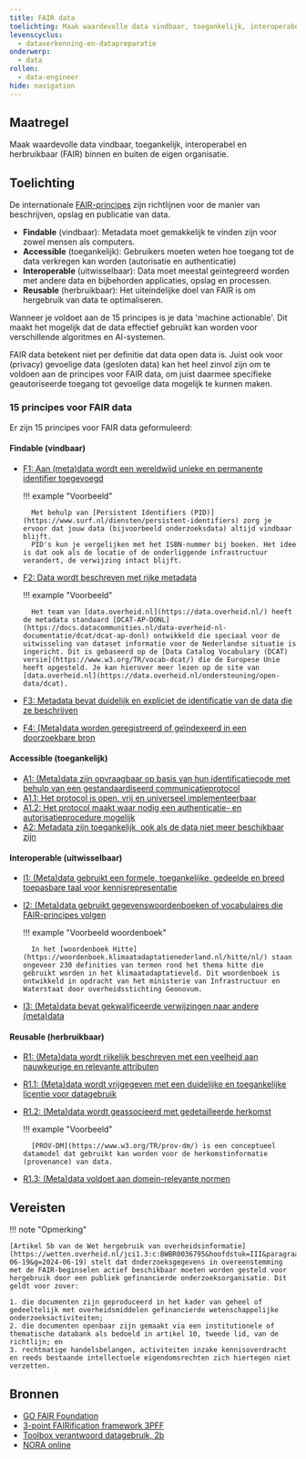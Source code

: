 ```yaml
---
title: FAIR data
toelichting: Maak waardevolle data vindbaar, toegankelijk, interoperabel en herbruikbaar (FAIR) binnen en buiten de eigen organisatie.
levenscyclus:
  - dataverkenning-en-datapreparatie
onderwerp:
  - data
rollen:
  - data-engineer
hide: navigation
---
```


<!-- tags -->

## Maatregel

Maak waardevolle data vindbaar, toegankelijk, interoperabel en herbruikbaar (FAIR) binnen en buiten de eigen organisatie.

## Toelichting

De internationale [FAIR-principes](https://www.gofair.foundation/) zijn richtlijnen voor de manier van beschrijven, opslag en publicatie van data. 

- **Findable** (vindbaar): Metadata moet gemakkelijk te vinden zijn voor zowel mensen als computers.
- **Accessible** (toegankelijk): Gebruikers moeten weten hoe toegang tot de data verkregen kan worden (autorisatie en authenticatie)
- **Interoperable** (uitwisselbaar): Data moet meestal geïntegreerd worden met andere data en bijbehorden applicaties, opslag en processen.
- **Reusable** (herbruikbaar): Het uiteindelijke doel van FAIR is om hergebruik van data te optimaliseren.

Wanneer je voldoet aan de 15 principes is je data 'machine actionable'. Dit maakt het mogelijk dat de data effectief gebruikt kan worden voor verschillende algoritmes en AI-systemen.

FAIR data betekent niet per definitie dat data open data is. Juist ook voor (privacy) gevoelige data (gesloten data) kan het heel zinvol zijn om te voldoen aan de principes voor FAIR data, om juist daarmee specifieke geautoriseerde toegang tot gevoelige data mogelijk te kunnen maken.

### 15 principes voor FAIR data

Er zijn 15 principes voor FAIR data geformuleerd:

#### Findable (vindbaar)
- [F1: Aan (meta)data wordt een wereldwijd unieke en permanente identifier toegevoegd](https://www.gofair.foundation/f1)

    !!! example "Voorbeeld"

        Met behulp van [Persistent Identifiers (PID)](https://www.surf.nl/diensten/persistent-identifiers) zorg je ervoor dat jouw data (bijvoorbeeld onderzoeksdata) altijd vindbaar blijft. 
        PID's kun je vergelijken met het ISBN-nummer bij boeken. Het idee is dat ook als de locatie of de onderliggende infrastructuur verandert, de verwijzing intact blijft. 

- [F2: Data wordt beschreven met rijke metadata](https://www.gofair.foundation/f2)

    !!! example "Voorbeeld"

        Het team van [data.overheid.nl](https://data.overheid.nl/) heeft de metadata standaard [DCAT-AP-DONL](https://docs.datacommunities.nl/data-overheid-nl-documentatie/dcat/dcat-ap-donl) ontwikkeld die speciaal voor de uitwisseling van dataset informatie voor de Nederlandse situatie is ingericht. Dit is gebaseerd op de [Data Catalog Vocabulary (DCAT) versie](https://www.w3.org/TR/vocab-dcat/) die de Europese Unie heeft opgesteld. Je kan hierover meer lezen op de site van [data.overheid.nl](https://data.overheid.nl/ondersteuning/open-data/dcat).

- [F3: Metadata bevat duidelijk en expliciet de identificatie van de data die ze beschrijven](https://www.gofair.foundation/f3)
- [F4: (Meta)data worden geregistreerd of geïndexeerd in een doorzoekbare bron](https://www.gofair.foundation/f4) 

#### Accessible (toegankelijk)
- [A1: (Meta)data zijn opvraagbaar op basis van hun identificatiecode met behulp van een gestandaardiseerd communicatieprotocol](https://www.gofair.foundation/a1) 
- [A1.1: Het protocol is open, vrij en universeel implementeerbaar](https://www.gofair.foundation/a1-1) 
- [A1.2: Het protocol maakt waar nodig een authenticatie- en autorisatieprocedure mogelijk](https://www.gofair.foundation/a1-2) 
- [A2: Metadata zijn toegankelijk, ook als de data niet meer beschikbaar zijn](https://www.gofair.foundation/a2) 

#### Interoperable (uitwisselbaar)
- [I1: (Meta)data gebruikt een formele, toegankelijke, gedeelde en breed toepasbare taal voor kennisrepresentatie](https://www.gofair.foundation/i1) 
- [I2: (Meta)data gebruikt gegevenswoordenboeken of vocabulaires die FAIR-principes volgen](https://www.gofair.foundation/i2) 

    !!! example "Voorbeeld woordenboek"

        In het [woordenboek Hitte](https://woordenboek.klimaatadaptatienederland.nl/hitte/nl/) staan ongeveer 230 definities van termen rond het thema hitte die gebruikt worden in het klimaatadaptatieveld. Dit woordenboek is ontwikkeld in opdracht van het ministerie van Infrastructuur en Waterstaat door overheidsstichting Geonovum.

- [I3: (Meta)data bevat gekwalificeerde verwijzingen naar andere (meta)data](https://www.gofair.foundation/i3) 

#### Reusable (herbruikbaar)
- [R1: (Meta)data wordt rijkelijk beschreven met een veelheid aan nauwkeurige en relevante attributen](https://www.gofair.foundation/r1) 
- [R1.1: (Meta)data wordt vrijgegeven met een duidelijke en toegankelijke licentie voor datagebruik](https://www.gofair.foundation/r1-1) 
- [R1.2: (Meta)data wordt geassocieerd met gedetailleerde herkomst](https://www.gofair.foundation/r1-1) 

    !!! example "Voorbeeld"

        [PROV-DM](https://www.w3.org/TR/prov-dm/) is een conceptueel datamodel dat gebruikt kan worden voor de herkomstinformatie (provenance) van data. 
        
- [R1.3: (Meta)data voldoet aan domein-relevante normen](https://www.gofair.foundation/r1-3) 

## Vereisten

<!-- list_vereisten_on_maatregelen_page -->

!!! note "Opmerking"

    [Artikel 5b van de Wet hergebruik van overheidsinformatie](https://wetten.overheid.nl/jci1.3:c:BWBR0036795&hoofdstuk=III&paragraaf=3.1&artikel=5b&z=2024-06-19&g=2024-06-19) stelt dat dnderzoeksgegevens in overeenstemming met de FAIR-beginselen actief beschikbaar moeten worden gesteld voor hergebruik door een publiek gefinancierde onderzoeksorganisatie. Dit geldt voor zover:

    1. die documenten zijn geproduceerd in het kader van geheel of gedeeltelijk met overheidsmiddelen gefinancierde wetenschappelijke onderzoeksactiviteiten;
    2. die documenten openbaar zijn gemaakt via een institutionele of thematische databank als bedoeld in artikel 10, tweede lid, van de richtlijn; en
    3. rechtmatige handelsbelangen, activiteiten inzake kennisoverdracht en reeds bestaande intellectuele eigendomsrechten zich hiertegen niet verzetten.
 

## Bronnen

- [GO FAIR Foundation](https://www.gofair.foundation/interpretation)
- [3-point FAIRification framework 3PFF](https://www.go-fair.org/how-to-go-fair/)
- [Toolbox verantwoord datagebruik, 2b](https://realisatieibds.nl/page/view/ff607c02-9f09-440a-a0e7-9bbb6c7ceb09/3-data-verzamelen)
- [NORA online](https://www.noraonline.nl/wiki/FAIR-principes)

